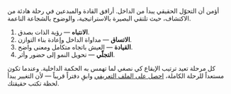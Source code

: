 أؤمن أن التحوّل الحقيقي يبدأ من الداخل. أرافق القادة والمبدعين في رحلة هادئة من الاكتشاف، حيث تلتقي البصيرة بالاستراتيجية، والوضوح بالشجاعة الناعمة.

1. **الانتباه** — رؤية الذات بصدق.  
2. **الاتساق** — مداواة الداخل وإعادة بناء التوازن.  
3. **القيادة** — العيش باتجاه متكامل ومعنى واضح.  
4. **التجلّي** — تحويل النمو إلى حضور وأثر.

كل مرحلة تعيد ترتيب الإيقاع كي نصغي لما تهمس به الحكمة الداخلية. وعندما تكون مستعداً للرحلة الكاملة، [احصل على الملف التعريفي](/docs/intro.pdf) وابقِ دفتراً قريباً — لأن التغيير يبدأ لحظة تكتب حقيقتك.
